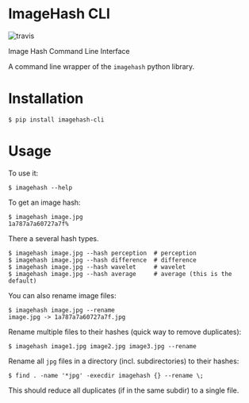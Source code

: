 # ImageHash CLI

![travis](https://travis-ci.org/lunardog/imagehash-cli.svg?branch=master)

Image Hash Command Line Interface

A command line wrapper of the `imagehash` python library.

# Installation

    $ pip install imagehash-cli

# Usage

To use it:

    $ imagehash --help

To get an image hash:

    $ imagehash image.jpg
    1a787a7a60727a7f%

There a several hash types.

    $ imagehash image.jpg --hash perception  # perception
    $ imagehash image.jpg --hash difference  # difference
    $ imagehash image.jpg --hash wavelet     # wavelet
    $ imagehash image.jpg --hash average     # average (this is the default)

You can also rename image files:

    $ imagehash image.jpg --rename
    image.jpg -> 1a787a7a60727a7f.jpg

Rename multiple files to their hashes (quick way to remove duplicates):

    $ imagehash image1.jpg image2.jpg image3.jpg --rename

Rename all `jpg` files in a directory (incl. subdirectories) to their hashes:

    $ find . -name '*jpg' -execdir imagehash {} --rename \;

This should reduce all duplicates (if in the same subdir) to a single file.
